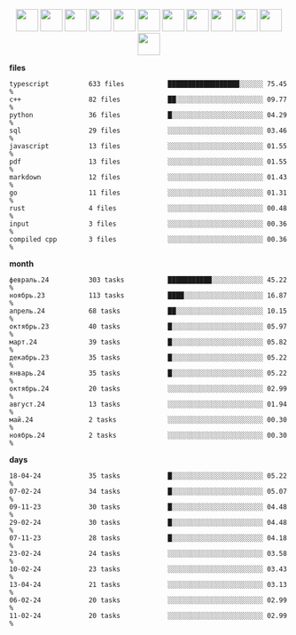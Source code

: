 <div align="center"><img src="https://assets.leetcode.com/static_assets/marketing/2024-200-lg.png" width="40" height="40"> <img src="https://assets.leetcode.com/static_assets/marketing/2024-100-lg.png" width="40" height="40"> <img src="https://assets.leetcode.com/static_assets/marketing/2024-50-lg.png" width="40" height="40"> <img src="https://assets.leetcode.com/static_assets/marketing/lg50.png" width="40" height="40"> <img src="https://leetcode.com/static/images/badges/dcc-2024-10.png" width="40" height="40"> <img src="https://leetcode.com/static/images/badges/dcc-2024-9.png" width="40" height="40"> <img src="https://leetcode.com/static/images/badges/dcc-2024-4.png" width="40" height="40"> <img src="https://leetcode.com/static/images/badges/dcc-2024-3.png" width="40" height="40"> <img src="https://leetcode.com/static/images/badges/dcc-2024-2.png" width="40" height="40"> <img src="https://leetcode.com/static/images/badges/dcc-2024-1.png" width="40" height="40"> <img src="https://leetcode.com/static/images/badges/dcc-2023-12.png" width="40" height="40"> <img src="https://leetcode.com/static/images/badges/dcc-2023-11.png" width="40" height="40"> </div>

**files**
```text
typescript          633 files           ██████████████████░░░░░░ 75.45 %             
c++                 82 files            ██░░░░░░░░░░░░░░░░░░░░░░ 09.77 %             
python              36 files            █░░░░░░░░░░░░░░░░░░░░░░░ 04.29 %             
sql                 29 files            ░░░░░░░░░░░░░░░░░░░░░░░░ 03.46 %             
javascript          13 files            ░░░░░░░░░░░░░░░░░░░░░░░░ 01.55 %             
pdf                 13 files            ░░░░░░░░░░░░░░░░░░░░░░░░ 01.55 %             
markdown            12 files            ░░░░░░░░░░░░░░░░░░░░░░░░ 01.43 %             
go                  11 files            ░░░░░░░░░░░░░░░░░░░░░░░░ 01.31 %             
rust                4 files             ░░░░░░░░░░░░░░░░░░░░░░░░ 00.48 %             
input               3 files             ░░░░░░░░░░░░░░░░░░░░░░░░ 00.36 %             
compiled cpp        3 files             ░░░░░░░░░░░░░░░░░░░░░░░░ 00.36 %             
```

**month**
```text
февраль.24          303 tasks           ███████████░░░░░░░░░░░░░ 45.22 %             
ноябрь.23           113 tasks           ████░░░░░░░░░░░░░░░░░░░░ 16.87 %             
апрель.24           68 tasks            ██░░░░░░░░░░░░░░░░░░░░░░ 10.15 %             
октябрь.23          40 tasks            █░░░░░░░░░░░░░░░░░░░░░░░ 05.97 %             
март.24             39 tasks            █░░░░░░░░░░░░░░░░░░░░░░░ 05.82 %             
декабрь.23          35 tasks            █░░░░░░░░░░░░░░░░░░░░░░░ 05.22 %             
январь.24           35 tasks            █░░░░░░░░░░░░░░░░░░░░░░░ 05.22 %             
октябрь.24          20 tasks            ░░░░░░░░░░░░░░░░░░░░░░░░ 02.99 %             
август.24           13 tasks            ░░░░░░░░░░░░░░░░░░░░░░░░ 01.94 %             
май.24              2 tasks             ░░░░░░░░░░░░░░░░░░░░░░░░ 00.30 %             
ноябрь.24           2 tasks             ░░░░░░░░░░░░░░░░░░░░░░░░ 00.30 %             
```

**days**
```text
18-04-24            35 tasks            █░░░░░░░░░░░░░░░░░░░░░░░ 05.22 %             
07-02-24            34 tasks            █░░░░░░░░░░░░░░░░░░░░░░░ 05.07 %             
09-11-23            30 tasks            █░░░░░░░░░░░░░░░░░░░░░░░ 04.48 %             
29-02-24            30 tasks            █░░░░░░░░░░░░░░░░░░░░░░░ 04.48 %             
07-11-23            28 tasks            █░░░░░░░░░░░░░░░░░░░░░░░ 04.18 %             
23-02-24            24 tasks            ░░░░░░░░░░░░░░░░░░░░░░░░ 03.58 %             
10-02-24            23 tasks            ░░░░░░░░░░░░░░░░░░░░░░░░ 03.43 %             
13-04-24            21 tasks            ░░░░░░░░░░░░░░░░░░░░░░░░ 03.13 %             
06-02-24            20 tasks            ░░░░░░░░░░░░░░░░░░░░░░░░ 02.99 %             
11-02-24            20 tasks            ░░░░░░░░░░░░░░░░░░░░░░░░ 02.99 %             
```


